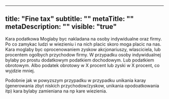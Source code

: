 ---
title: "Fine tax"
subtitle: ""
metaTitle: ""
metaDescription: ""
visible: "true"
------

Kara podatkowa
Moglaby byc nakladana na osoby indywidualne oraz firmy. Po co zamykac ludzi w wiezieniu i na nich placic skoro moga placic na nas. Kara moglaby byc oprocenowaniem zyskow akcjonariuszy, wlasciciela, lub procentem ogolbych przychodow firmy. W przypadku osoby indywidualnej bylaby po prostu dodatkowym podatkiem dochodowym. Lub podatkiem obrotowym. Albo podatek obrotowy w X procent lub zyski w X procent, co wyjdzie mniej.

Podobnie jak w powyzszym przypadku w przypadku unikania karay (generowania zbyt niskich przychodow/zyskow, unikania opodoatkowania itp) kara bylaby zamieniana na np kare wiezienia.